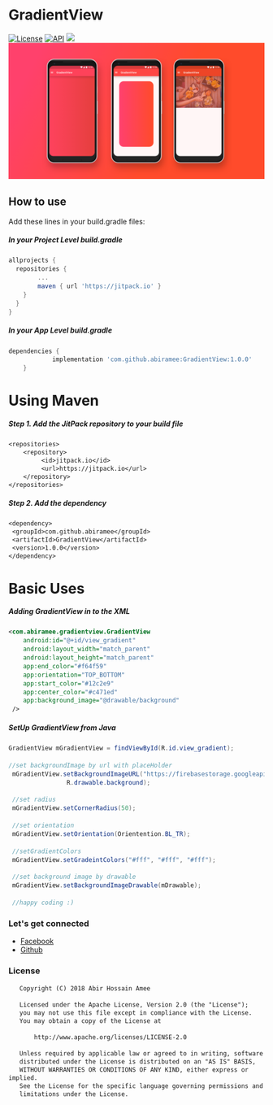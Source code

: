 # GradientView
[![License](https://img.shields.io/badge/License-Apache%202-blue.svg)](http://www.apache.org/licenses/LICENSE-2.0.html)
[![API](https://img.shields.io/badge/API-15+-orange.svg)](https://github.com/dynamitechetan/Flowing-Gradient)
[![](https://jitpack.io/v/abiramee/GradientView.svg)](https://jitpack.io/#abiramee/GradientView)
![asset](assets/gradientview_cover.png)

## How to use
Add these lines in your build.gradle files:
##### In your Project Level build.gradle
```gradle
allprojects {
  repositories {
		...
		maven { url 'https://jitpack.io' }
    } 
  }
}
```
##### In your App Level build.gradle

```gradle
dependencies {
	        implementation 'com.github.abiramee:GradientView:1.0.0'
	}
```
# Using Maven
##### Step 1. Add the JitPack repository to your build file
```maven
<repositories>
	<repository>
		 <id>jitpack.io</id>
		 <url>https://jitpack.io</url>
	</repository>
</repositories>
```
##### Step 2. Add the dependency
```maven
<dependency>
 <groupId>com.github.abiramee</groupId>
 <artifactId>GradientView</artifactId>
 <version>1.0.0</version>
</dependency>
```
# Basic Uses
##### Adding GradientView in to the XML
```xml
<com.abiramee.gradientview.GradientView
    android:id="@+id/view_gradient"
    android:layout_width="match_parent"
    android:layout_height="match_parent"
    app:end_color="#f64f59"
    app:orientation="TOP_BOTTOM"
    app:start_color="#12c2e9"
    app:center_color="#c471ed"
    app:background_image="@drawable/background"
 />
```
##### SetUp GradientView from Java 
```java
GradientView mGradientView = findViewById(R.id.view_gradient);
   
//set backgroundImage by url with placeHolder
 mGradientView.setBackgroundImageURL("https://firebasestorage.googleapis.com/v0/b/pooka-166905.appspot.com/o/1.jpg?alt=media&token=e8a8b346-4838-466c-b515-a0cd3f68df8a",
                R.drawable.background);

 //set radius
 mGradientView.setCornerRadius(50);

 //set orientation
 mGradientView.setOrientation(Orientention.BL_TR);

 //setGradientColors
 mGradientView.setGradeintColors("#fff", "#fff", "#fff");

 //set background image by drawable
 mGradientView.setBackgroundImageDrawable(mDrawable);
 
 //happy coding :) 
```

### Let's get connected
- [Facebook](http://facebook.com/hossain.amee)
- [Github](https://github.com/abiramee)

### License
```
   Copyright (C) 2018 Abir Hossain Amee
   
   Licensed under the Apache License, Version 2.0 (the "License");
   you may not use this file except in compliance with the License.
   You may obtain a copy of the License at

       http://www.apache.org/licenses/LICENSE-2.0

   Unless required by applicable law or agreed to in writing, software
   distributed under the License is distributed on an "AS IS" BASIS,
   WITHOUT WARRANTIES OR CONDITIONS OF ANY KIND, either express or implied.
   See the License for the specific language governing permissions and
   limitations under the License.
```
